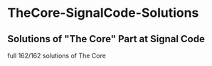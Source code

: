 # TheCore-SignalCode-Solutions
Solutions of "The Core" Part at Signal Code
---------------------------------------------------
full 162/162 solutions of The Core 
